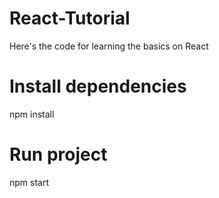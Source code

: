 # React-Tutorial

Here's the code for learning the basics on React

# Install dependencies

npm install

# Run project

npm start
